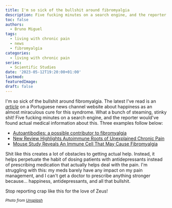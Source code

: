 ```yaml
---
title: I'm so sick of the bullshit around fibromyalgia
description: Five fucking minutes on a search engine, and the reporter would've found actual medical information about this syndrome.
toc: false
authors:
  - Bruno Miguel
tags:
  - living with chronic pain
  - news
  - fibromyalgia
categories:
  - living with chronic pain
series:
  - Scientific Studies
date: '2023-05-12T19:20:00+01:00'
lastmod:
featuredImage:
draft: false
---
```


I'm so sick of the bullshit around fibromyalgia. The latest I've read is an [*article*](https://sicnoticias.pt/saude-e-bem-estar/2023-05-12-Fibromialgia-O-medico-escreveu-felicidade-num-papel-e-deu-mo.-Foi-tudo-o-que-eu-precisei-d08b49a2) on a Portuguese news channel website about happiness as an almost miraculous cure for this syndrome. What a bunch of steaming, stinky shit! Five fucking minutes on a search engine, and the reporter would've found actual medical information about this. Three examples follow below:

- [Autoantibodies: a possible contributor to fibromyalgia](https://news.ki.se/autoantibodies-a-possible-contributor-to-fibromyalgia)
- [New Review Highlights Autoimmune Roots of Unexplained Chronic Pain](https://www.practicalpainmanagement.com/news/new-review-highlights-autoimmune-roots-of-unexplained-chronic-pain)
- [Mouse Study Reveals An Immune Cell That May Cause Fibromyalgia](https://www.sciencealert.com/mouse-study-reveals-an-immune-cell-that-may-cause-fibromyalgia)

Shit like this creates a lot of obstacles to getting actual help. Instead, it helps perpetuate the habit of dosing patients with antidepressants instead of prescribing medication that actually helps deal with the pain. I'm struggling with this: my meds barely have any impact on my pain management, and I can't get a doctor to prescribe anything stronger because... happiness, antidepressants, and all that bullshit.

Stop reporting crap like this for the love of Zeus!

<small>_Photo from [Unsplash](https://unsplash.com/photos/6EnTPvPPL6I)_</small>
